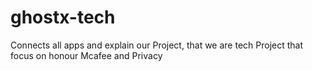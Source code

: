 # ghostx-tech
Connects all apps and explain our Project, that we are tech Project that focus on honour Mcafee and Privacy
